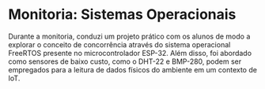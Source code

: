 # Monitoria: Sistemas Operacionais

Durante a monitoria, conduzi um projeto prático com os alunos de modo a explorar o conceito de concorrência através do sistema operacional FreeRTOS presente no microcontrolador ESP-32. Além disso, foi abordado como sensores de baixo custo, como o DHT-22 e BMP-280, podem ser empregados para a leitura de dados físicos do ambiente em um contexto de IoT. 
